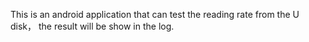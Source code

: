 This is an android application that can test the reading rate from the U disk， the result will be show in the log.
